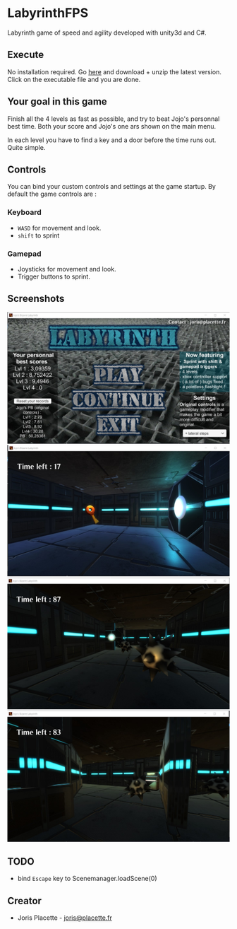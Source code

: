 # LabyrinthFPS

Labyrinth game of speed and agility developed with unity3d and C#.

## Execute
No installation required.
Go [here](https://github.com/JorisPLA7/LabyrinthFPS/releases) and download + unzip the latest version.
Click on the executable file and you are done.

## Your goal in this game
Finish all the 4 levels as fast as possible, and try to beat Jojo's personnal best time.
Both your score and Jojo's one ars shown on the main menu.

In each level you have to find a key and a door before the time runs out. Quite simple.

## Controls
You can bind your custom controls and settings at the game startup.
By default the game controls are :

### Keyboard 

- ```WASD``` for movement and look.
- ```shift``` to sprint 

### Gamepad

- Joysticks for movement and look.
- Trigger buttons to sprint.

## Screenshots

<img src="https://raw.githubusercontent.com/JorisPLA7/LabyrinthFPS/master/Screenshots/MainMenu.jpg">
<img src="https://raw.githubusercontent.com/JorisPLA7/LabyrinthFPS/master/Screenshots/Level1.jpg">
<img src="https://raw.githubusercontent.com/JorisPLA7/LabyrinthFPS/master/Screenshots/Level4.jpg">
<img src="https://raw.githubusercontent.com/JorisPLA7/LabyrinthFPS/master/Screenshots/Level4-2.jpg">



## TODO
- bind ```Escape``` key to Scenemanager.loadScene(0)

## Creator
- Joris Placette - joris@placette.fr